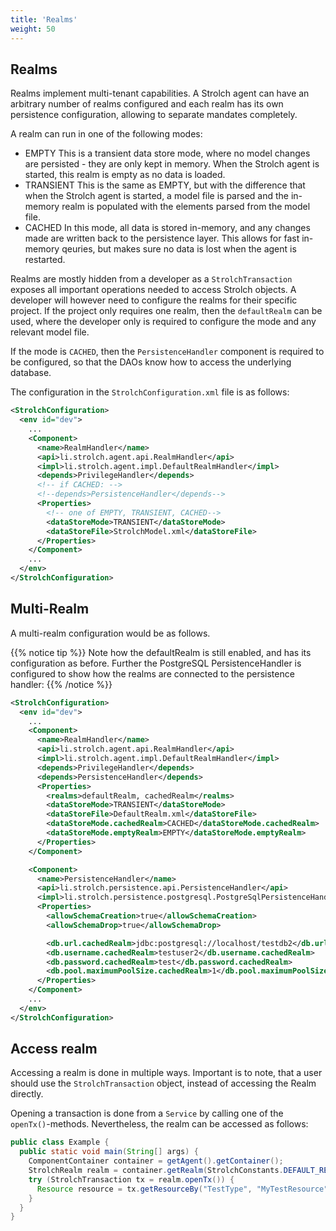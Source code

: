 ```yaml
---
title: 'Realms'
weight: 50
---
```


## Realms
Realms implement multi-tenant capabilities. A Strolch agent can have an 
arbitrary number of realms configured and each realm has its own persistence 
configuration, allowing to separate mandates completely.

A realm can run in one of the following modes:
* EMPTY 
  This is a transient data store mode, where no model changes are 
  persisted - they are only kept in memory. When the Strolch agent is 
  started, this realm is empty as no data is loaded.
* TRANSIENT
  This is the same as EMPTY, but with the difference that when the Strolch 
  agent is started, a model file is parsed and the in-memory realm is 
  populated with the elements parsed from the model file.
* CACHED
  In this mode, all data is stored in-memory, and any changes made are 
  written back to the persistence layer. This allows for fast in-memory 
  qeuries, but makes sure no data is lost when the agent is restarted.

Realms are mostly hidden from a developer as a `StrolchTransaction` exposes 
all important operations needed to access Strolch objects. A developer will 
however need to configure the realms for their specific project. If the 
project only requires one realm, then the `defaultRealm` can be used, where the 
developer only is required to configure the mode and any relevant model file.

If the mode is `CACHED`, then the `PersistenceHandler` component is required to
be configured, so that the DAOs know how to access the underlying database.

The configuration in the `StrolchConfiguration.xml` file is as follows:

```xml
<StrolchConfiguration>
  <env id="dev">
    ...
    <Component>
      <name>RealmHandler</name>
      <api>li.strolch.agent.api.RealmHandler</api>
      <impl>li.strolch.agent.impl.DefaultRealmHandler</impl>
      <depends>PrivilegeHandler</depends>
      <!-- if CACHED: -->
      <!--depends>PersistenceHandler</depends-->
      <Properties>
        <!-- one of EMPTY, TRANSIENT, CACHED-->
        <dataStoreMode>TRANSIENT</dataStoreMode>
        <dataStoreFile>StrolchModel.xml</dataStoreFile>
      </Properties>
    </Component>
    ...
  </env>
</StrolchConfiguration>
```

## Multi-Realm
A multi-realm configuration would be as follows. 

{{% notice tip %}}
Note how the defaultRealm is still enabled, and has its configuration as
before. Further the PostgreSQL PersistenceHandler is configured to show how the
realms are connected to the persistence handler:
{{% /notice %}}

```xml
<StrolchConfiguration>
  <env id="dev">
    ...
    <Component>
      <name>RealmHandler</name>
      <api>li.strolch.agent.api.RealmHandler</api>
      <impl>li.strolch.agent.impl.DefaultRealmHandler</impl>
      <depends>PrivilegeHandler</depends>
      <depends>PersistenceHandler</depends>
      <Properties>
        <realms>defaultRealm, cachedRealm</realms>
        <dataStoreMode>TRANSIENT</dataStoreMode>
        <dataStoreFile>DefaultRealm.xml</dataStoreFile>
        <dataStoreMode.cachedRealm>CACHED</dataStoreMode.cachedRealm>
        <dataStoreMode.emptyRealm>EMPTY</dataStoreMode.emptyRealm>
      </Properties>
    </Component>

    <Component>
      <name>PersistenceHandler</name>
      <api>li.strolch.persistence.api.PersistenceHandler</api>
      <impl>li.strolch.persistence.postgresql.PostgreSqlPersistenceHandler</impl>
      <Properties>
        <allowSchemaCreation>true</allowSchemaCreation>
        <allowSchemaDrop>true</allowSchemaDrop>

        <db.url.cachedRealm>jdbc:postgresql://localhost/testdb2</db.url.cachedRealm>
        <db.username.cachedRealm>testuser2</db.username.cachedRealm>
        <db.password.cachedRealm>test</db.password.cachedRealm>
        <db.pool.maximumPoolSize.cachedRealm>1</db.pool.maximumPoolSize.cachedRealm>
      </Properties>
    </Component>
    ...
  </env>
</StrolchConfiguration>
```

## Access realm
Accessing a realm is done in multiple ways. Important is to note, that a user 
should use the `StrolchTransaction` object, instead of accessing the Realm directly.

Opening a transaction is done from a `Service` by calling one of the 
`openTx()`-methods. Nevertheless, the realm can be accessed as follows:

```java
public class Example {
  public static void main(String[] args) {
    ComponentContainer container = getAgent().getContainer();
    StrolchRealm realm = container.getRealm(StrolchConstants.DEFAULT_REALM);
    try (StrolchTransaction tx = realm.openTx()) {
      Resource resource = tx.getResourceBy("TestType", "MyTestResource");
    }
  }
}
```
